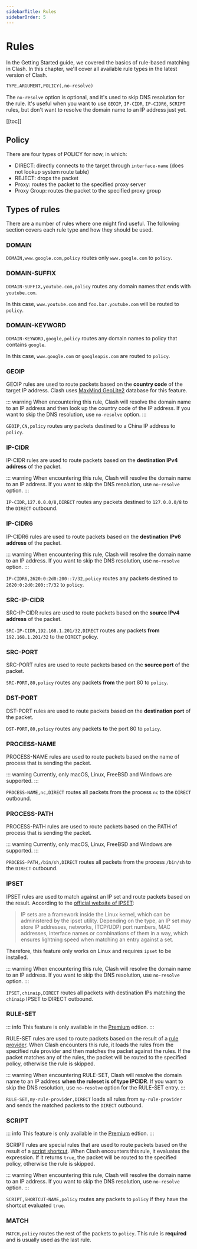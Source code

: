 ```yaml
---
sidebarTitle: Rules
sidebarOrder: 5
---
```


# Rules

In the Getting Started guide, we covered the basics of rule-based matching in Clash. In this chapter, we'll cover all
available rule types in the latest version of Clash.

```txt
TYPE,ARGUMENT,POLICY(,no-resolve)
```

The `no-resolve` option is optional, and it's used to skip DNS resolution for the rule. It's useful when you want to
use `GEOIP`, `IP-CIDR`, `IP-CIDR6`, `SCRIPT` rules, but don't want to resolve the domain name to an IP address just yet.

[[toc]]

## Policy

There are four types of POLICY for now, in which:

- DIRECT: directly connects to the target through `interface-name` (does not lookup system route table)
- REJECT: drops the packet
- Proxy: routes the packet to the specified proxy server
- Proxy Group: routes the packet to the specified proxy group

## Types of rules

There are a number of rules where one might find useful. The following section covers each rule type and how they should
be used.

### DOMAIN

`DOMAIN,www.google.com,policy` routes only `www.google.com` to `policy`.

### DOMAIN-SUFFIX

`DOMAIN-SUFFIX,youtube.com,policy` routes any domain names that ends with `youtube.com`.

In this case, `www.youtube.com` and `foo.bar.youtube.com` will be routed to `policy`.

### DOMAIN-KEYWORD

`DOMAIN-KEYWORD,google,policy` routes any domain names to policy that contains `google`.

In this case, `www.google.com` or `googleapis.com` are routed to `policy`.

### GEOIP

GEOIP rules are used to route packets based on the **country code** of the target IP address. Clash
uses [MaxMind GeoLite2](https://dev.maxmind.com/geoip/geoip2/geolite2/) database for this feature.

::: warning
When encountering this rule, Clash will resolve the domain name to an IP address and then look up the country code of
the IP address. If you want to skip the DNS resolution, use `no-resolve` option.
:::

`GEOIP,CN,policy` routes any packets destined to a China IP address to `policy`.

### IP-CIDR

IP-CIDR rules are used to route packets based on the **destination IPv4 address** of the packet.

::: warning
When encountering this rule, Clash will resolve the domain name to an IP address. If you want to skip the DNS
resolution, use `no-resolve` option.
:::

`IP-CIDR,127.0.0.0/8,DIRECT` routes any packets destined to `127.0.0.0/8` to the `DIRECT` outbound.

### IP-CIDR6

IP-CIDR6 rules are used to route packets based on the **destination IPv6 address** of the packet.

::: warning
When encountering this rule, Clash will resolve the domain name to an IP address. If you want to skip the DNS
resolution, use `no-resolve` option.
:::

`IP-CIDR6,2620:0:2d0:200::7/32,policy` routes any packets destined to `2620:0:2d0:200::7/32` to `policy`.

### SRC-IP-CIDR

SRC-IP-CIDR rules are used to route packets based on the **source IPv4 address** of the packet.

`SRC-IP-CIDR,192.168.1.201/32,DIRECT` routes any packets **from** `192.168.1.201/32` to the `DIRECT` policy.

### SRC-PORT

SRC-PORT rules are used to route packets based on the **source port** of the packet.

`SRC-PORT,80,policy` routes any packets **from** the port 80 to `policy`.

### DST-PORT

DST-PORT rules are used to route packets based on the **destination port** of the packet.

`DST-PORT,80,policy` routes any packets **to** the port 80 to `policy`.

### PROCESS-NAME

PROCESS-NAME rules are used to route packets based on the name of process that is sending the packet.

::: warning
Currently, only macOS, Linux, FreeBSD and Windows are supported.
:::

`PROCESS-NAME,nc,DIRECT` routes all packets from the process `nc` to the `DIRECT` outbound.

### PROCESS-PATH

PROCESS-PATH rules are used to route packets based on the PATH of process that is sending the packet.

::: warning
Currently, only macOS, Linux, FreeBSD and Windows are supported.
:::

`PROCESS-PATH,/bin/sh,DIRECT` routes all packets from the process `/bin/sh` to the `DIRECT` outbound.

### IPSET

IPSET rules are used to match against an IP set and route packets based on the result. According to
the [official website of IPSET](https://ipset.netfilter.org/):

> IP sets are a framework inside the Linux kernel, which can be administered by the ipset utility. Depending on the
> type, an IP set may store IP addresses, networks, (TCP/UDP) port numbers, MAC addresses, interface names or
> combinations
> of them in a way, which ensures lightning speed when matching an entry against a set.

Therefore, this feature only works on Linux and requires `ipset` to be installed.

::: warning
When encountering this rule, Clash will resolve the domain name to an IP address. If you want to skip the DNS
resolution, use `no-resolve` option.
:::

`IPSET,chinaip,DIRECT` routes all packets with destination IPs matching the `chinaip` IPSET to DIRECT outbound.

### RULE-SET

::: info
This feature is only available in the [Premium](/premium/introduction) edtion.
:::

RULE-SET rules are used to route packets based on the result of a [rule provider](/premium/rule-providers). When Clash
encounters this rule, it loads the rules from the specified rule provider and then matches the packet against the rules.
If the packet matches any of the rules, the packet will be routed to the specified policy, otherwise the rule is
skipped.

::: warning
When encountering RULE-SET, Clash will resolve the domain name to an IP address **when the ruleset is of type IPCIDR**.
If you want to skip the DNS resolution, use `no-resolve` option for the RULE-SET entry.
:::

`RULE-SET,my-rule-provider,DIRECT` loads all rules from `my-rule-provider` and sends the matched packets to the `DIRECT`
outbound.

### SCRIPT

::: info
This feature is only available in the [Premium](/premium/introduction) edtion.
:::

SCRIPT rules are special rules that are used to route packets based on the result of
a [script shortcut](/premium/script-shortcuts). When Clash encounters this rule, it evaluates the expression. If it
returns `true`, the packet will be routed to the specified policy, otherwise the rule is skipped.

::: warning
When encountering this rule, Clash will resolve the domain name to an IP address. If you want to skip the DNS
resolution, use `no-resolve` option.
:::

`SCRIPT,SHORTCUT-NAME,policy` routes any packets to `policy` if they have the shortcut evaluated `true`.

### MATCH

`MATCH,policy` routes the rest of the packets to `policy`. This rule is **required** and is usually used as the last
rule.
